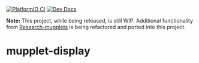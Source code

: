 [![PlatformIO CI](https://github.com/muwerk/mupplet-display/workflows/PlatformIO%20CI/badge.svg)](https://github.com/muwerk/mupplet-display/actions) [![Dev Docs](https://img.shields.io/badge/docs-dev-blue.svg)](https://muwerk.github.io/mupplet-display/docs/index.html)

**Note:** This project, while being released, is still WIP. Additional functionality from [Research-mupplets](https://github.com/muwerk/Research-mupplets)
is being refactored and ported into this project.

mupplet-display
===============